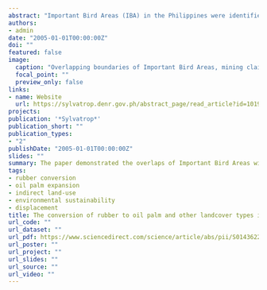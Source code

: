 ```yaml
---
abstract: "Important Bird Areas (IBA) in the Philippines were identified using a set of international criteria to determine globally important priority areas for biodiversity conservation. The IBA boundaries were delineated using data on trigger bird species distribution coupled with available land cover data. Present conservation work has been guided using the IBAs as a directory of key conservation sites. But how relevant and accurate are the IBA boundaries, considering that less than 50% of Philippine IBAs are completely known ornithologically, and that the original IBA delineation relied on historical records of trigger bird species? The mapping of IBAs illustrated that the original IBA delineation was not well related to forest extents and that 46% of the country's forest habitats lay beyond IBA boundaries. Forests remained extensive within large Endemic Bird Areas (EBA) but smaller EBAs like Mindoro and Negros Panay had 8% and 5% forests left, respectively. Mining areas were heavily in conflict with IBAs wherein 21% of forests in IBAs were similarly under mining applications. The implications of the gaps in existing IBA boundaries were discussed in light of aggressive promotion of mining and how conservation work and policy agenda in the country could be affected. Challenges and threats in conserving the IBAs at the local and national levels were identified by examining overlaps with mining claims and conflicting tenurial instruments. The revision of original IBA boundaries should be implemented to conform better to forest boundaries, which may form the bases of protected area boundaries. Parameters on delineating IBAs should be developed using updated forest cover information, which can further improve the results of this IBA analysis. The IBA concept should also be applied to Key Biodiversity Areas with the inclusion of data on non-avian taxonomic groups."
authors:
- admin
date: "2005-01-01T00:00:00Z"
doi: ""
featured: false
image:
  caption: "Overlapping boundaries of Important Bird Areas, mining claims, and forest cover within Endemic Bird Areas."
  focal_point: ""
  preview_only: false
links:
- name: Website
  url: https://sylvatrop.denr.gov.ph/abstract_page/read_article?id=1019
projects:
publication: '*Sylvatrop*'
publication_short: ""
publication_types:
- "2"
publishDate: "2005-01-01T00:00:00Z"
slides: ""
summary: The paper demonstrated the overlaps of Important Bird Areas with various land use instruments, and discussed how conservation policy could be affected by competing land uses. 
tags:
- rubber conversion
- oil palm expansion
- indirect land-use
- environmental sustainability
- displacement
title: The conversion of rubber to oil palm and other landcover types in Southeast Asia
url_code: ""
url_dataset: ""
url_pdf: https://www.sciencedirect.com/science/article/abs/pii/S0143622822002090?via%3Dihub
url_poster: ""
url_project: ""
url_slides: ""
url_source: ""
url_video: ""
---
```

<div data-badge-details="right" data-badge-type="medium-donut" data-doi="10.1016/j.apgeog.2022.102838" data-hide-no-mentions="true" class="altmetric-embed"></div>

<span class="__dimensions_badge_embed__" data-doi="10.1016/j.apgeog.2022.102838" data-legend="always"></span><script async src="https://badge.dimensions.ai/badge.js" charset="utf-8"></script>
